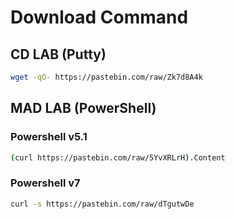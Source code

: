 # Download Command

## CD LAB (Putty)

```bash
wget -qO- https://pastebin.com/raw/Zk7d8A4k
```

## MAD LAB (PowerShell)

### Powershell v5.1
```bash
(curl https://pastebin.com/raw/5YvXRLrH).Content
```

### Powershell v7
```bash
curl -s https://pastebin.com/raw/dTgutwDe
```